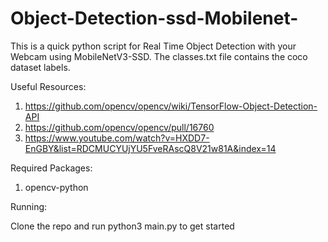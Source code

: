 # Object-Detection-ssd-Mobilenet-

This is a quick python script for Real Time Object Detection with your Webcam using MobileNetV3-SSD. The classes.txt file contains the coco dataset labels.

Useful Resources:
1. https://github.com/opencv/opencv/wiki/TensorFlow-Object-Detection-API
2. https://github.com/opencv/opencv/pull/16760
3. https://www.youtube.com/watch?v=HXDD7-EnGBY&list=RDCMUCYUjYU5FveRAscQ8V21w81A&index=14


Required Packages:
1. opencv-python


Running:

Clone the repo and run python3 main.py to get started
